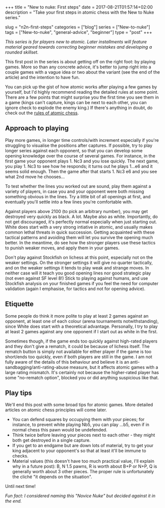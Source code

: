 +++
title = "New to nuke: First steps"
date = 2017-08-21T01:57:14+02:00
description = "Take your first steps in atomic chess with the New to Nuke series."

slug = "n2n-first-steps"
categories = ["blog"]
series = ["New-to-nuke"]
tags = ["New-to-nuke", "general-advice", "beginner"]
type = "post"
+++

_This series is for players new to atomic. Later installments will feature material geared towards correcting beginner mistakes and developing a rounded skillset._

This first post in the series is about getting off on the right foot: by playing games. More so than any concrete advice, it's better to jump right into a couple games with a vague idea or two about the variant (see the end of the article) and the intention to have fun.

You can pick up the gist of how atomic works after playing a few games by yourself, but I'd highly recommend reading the detailed rules at some point. There are a few points that might surprise you the first time you see them in a game (kings can't capture, kings can be next to each other, you can ignore check to explode the enemy king.) If there's anything in doubt, do check out the [rules of atomic chess](/timeless/atomic-rules).


## Approach to playing ##
Play more games, in longer time controls/with increment especially if you're struggling to visualise the positions after captures. If possible, try to play longer series against each opponent, so that you can develop some opening knowledge over the course of several games. For instance, in the first game your opponent plays 1. Nc3 and you lose quickly. The next game, you play 1. Nc3 to see how he responds; it turns out he plays 1...e6 and it seems solid enough. Then the game after that starts 1. Nc3 e6 and you see what 2nd move he chooses...

To test whether the lines you worked out are sound, play them against a variety of players, in case you and your opponent were both missing something obvious in the lines. Try a little bit of all openings at first, and eventually you'll settle into a few lines you're comfortable with.

Against players above 2100 (to pick an arbitrary number), you may get destroyed very quickly as black. A lot. Maybe also as white. Importantly, do not get discouraged, it's perfectly normal especially when just starting out. White does start with a very strong intiative in atomic, and usually makes common lethal threats in quick succession. Getting acquainted with these tactical patterns and avoiding them will let you survive the opening much better. In the meantime, do see how the stronger players use these tactics to punish weaker moves, and apply them in your games.

Don't play against Stockfish on lichess at this point, especially not on the weaker settings. On the stronger settings it will give no quarter tactically, and on the weaker settings it tends to play weak and strange moves. In neither case will it teach you good opening lines nor good strategic play (not even against SF level 8!) Stick to playing against humans, and use Stockfish analysis on your finished games if you feel the need for computer validation (again I emphasise, for tactics and not for opening advice).


## Etiquette ##
Some people do think it more polite to play at least 2 games against an opponent, at least one of each colour (arena tournaments notwithstanding), since White does start with a theoretical advantage. Personally, I try to play at least 2 games against any one opponent if I start out as white in the first.

Sometimes though, if the game ends too quickly against high-rated players and they don't give a rematch, it could be because of lichess itself. The rematch button is simply not available for either player if the game is too short/ends too quickly, even if both players are still in the game. I am not fully aware of the details of this behaviour and believe it is an anti-sandbagging/anti-rating-abuse measure, but it affects atomic games with a large rating mismatch. It's certainly not because the higher-rated player has some "no-rematch option", blocked you or did anything suspicious like that.


## Play tips ##
We'll end this post with some broad tips for atomic games. More detailed articles on atomic chess principles will come later.

- You can defend squares by occupying them with your pieces; for instance, to prevent white playing Nb5, you can play ...b5, even if in normal chess this pawn would be undefended.
- Think twice before leaving your pieces next to each other - they might both get destroyed in a single capture.
- If you get to an endgame but are down lots of material, try to get your king adjacent to your opponent's so that at least it'll be immune to checks.
- Material values (this doesn't have too much practical value, I'll explain why in a future post): B, N 1.5 pawns, R is worth about B+P or N+P, Q is generally worth about 3 other pieces. The proper rule is unfortunately the cliché "it depends on the situation".

Until next time!

_Fun fact: I considered naming this "Novice Nuke" but decided against it in the end._